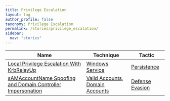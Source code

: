 ```yaml
---
title: Privilege Escalation
layout: tag
author_profile: false
taxonomy: Privilege Escalation
permalink: /stories/privilege_escalation/
sidebar:
  nav: "stories"
---
```


| Name        | Technique   | Tactic       |
| ----------- | ----------- |--------------|
| [Local Privilege Escalation With KrbRelayUp](/stories/local_privilege_escalation_with_krbrelayup/) | [Windows Service](/tags/#windows-service) | [Persistence](/tags/#persistence) |
| [sAMAccountName Spoofing and Domain Controller Impersonation](/stories/samaccountname_spoofing_and_domain_controller_impersonation/) | [Valid Accounts](/tags/#valid-accounts), [Domain Accounts](/tags/#domain-accounts) | [Defense Evasion](/tags/#defense-evasion) |
